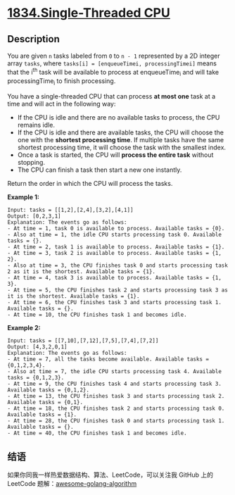 # [1834.Single-Threaded CPU][title]

## Description
You are given `n` tasks labeled from `0` to `n - 1` represented by a 2D integer array `tasks`, where `tasks[i] = [enqueueTimei, processingTimei]` means that the i<sup>th</sup> task will be available to process at enqueueTime<sub>i</sub> and will take processingTime<sub>i</sub> to finish processing.

You have a single-threaded CPU that can process **at most one** task at a time and will act in the following way:

- If the CPU is idle and there are no available tasks to process, the CPU remains idle.
- If the CPU is idle and there are available tasks, the CPU will choose the one with the **shortest processing time**. If multiple tasks have the same shortest processing time, it will choose the task with the smallest index.
- Once a task is started, the CPU will **process the entire task** without stopping.
- The CPU can finish a task then start a new one instantly.

Return the order in which the CPU will process the tasks.

**Example 1:**

```
Input: tasks = [[1,2],[2,4],[3,2],[4,1]]
Output: [0,2,3,1]
Explanation: The events go as follows: 
- At time = 1, task 0 is available to process. Available tasks = {0}.
- Also at time = 1, the idle CPU starts processing task 0. Available tasks = {}.
- At time = 2, task 1 is available to process. Available tasks = {1}.
- At time = 3, task 2 is available to process. Available tasks = {1, 2}.
- Also at time = 3, the CPU finishes task 0 and starts processing task 2 as it is the shortest. Available tasks = {1}.
- At time = 4, task 3 is available to process. Available tasks = {1, 3}.
- At time = 5, the CPU finishes task 2 and starts processing task 3 as it is the shortest. Available tasks = {1}.
- At time = 6, the CPU finishes task 3 and starts processing task 1. Available tasks = {}.
- At time = 10, the CPU finishes task 1 and becomes idle.
```

**Example 2:**

```
Input: tasks = [[7,10],[7,12],[7,5],[7,4],[7,2]]
Output: [4,3,2,0,1]
Explanation: The events go as follows:
- At time = 7, all the tasks become available. Available tasks = {0,1,2,3,4}.
- Also at time = 7, the idle CPU starts processing task 4. Available tasks = {0,1,2,3}.
- At time = 9, the CPU finishes task 4 and starts processing task 3. Available tasks = {0,1,2}.
- At time = 13, the CPU finishes task 3 and starts processing task 2. Available tasks = {0,1}.
- At time = 18, the CPU finishes task 2 and starts processing task 0. Available tasks = {1}.
- At time = 28, the CPU finishes task 0 and starts processing task 1. Available tasks = {}.
- At time = 40, the CPU finishes task 1 and becomes idle.
```

## 结语

如果你同我一样热爱数据结构、算法、LeetCode，可以关注我 GitHub 上的 LeetCode 题解：[awesome-golang-algorithm][me]

[title]: https://leetcode.com/problems/single-threaded-cpu/
[me]: https://github.com/kylesliu/awesome-golang-algorithm
